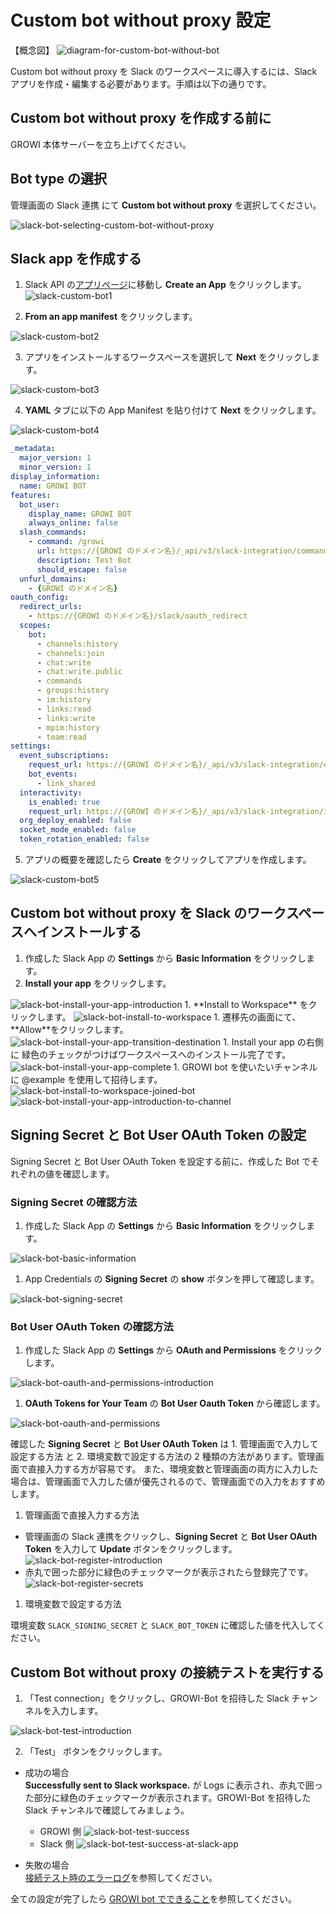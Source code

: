 # Custom bot without proxy 設定

【概念図】
<img :src="$withBase('/assets/images/slack-bot-outline-custom-without-proxy.png')" alt="diagram-for-custom-bot-without-bot">

Custom bot without proxy を Slack のワークスペースに導入するには、Slack アプリを作成・編集する必要があります。手順は以下の通りです。

## Custom bot without proxy を作成する前に

GROWI 本体サーバーを立ち上げてください。

## Bot type の選択

管理画面の Slack 連携 にて **Custom bot without proxy** を選択してください。

<img :src="$withBase('/assets/images/slack-bot-selecting-custom-bot-without-proxy.png')" alt="slack-bot-selecting-custom-bot-without-proxy">


## Slack app を作成する

1. Slack API の[アプリページ](https://api.slack.com/apps)に移動し **Create an App** をクリックします。
   <img :src="$withBase('/assets/images/slack-custom-bot1.png')" alt="slack-custom-bot1">

2. **From an app manifest** をクリックします。
  <img :src="$withBase('/assets/images/slack-custom-bot2.png')" alt="slack-custom-bot2">

3. アプリをインストールするワークスペースを選択して **Next** をクリックします。
  <img :src="$withBase('/assets/images/slack-custom-bot3.png')" alt="slack-custom-bot3">

4. **YAML** タブに以下の App Manifest を貼り付けて **Next** をクリックします。
  <img :src="$withBase('/assets/images/slack-custom-bot4.png')" alt="slack-custom-bot4">

  ```yaml
  _metadata:
    major_version: 1
    minor_version: 1
  display_information:
    name: GROWI BOT
  features:
    bot_user:
      display_name: GROWI BOT
      always_online: false
    slash_commands:
      - command: /growi
        url: https://{GROWI のドメイン名}/_api/v3/slack-integration/commands
        description: Test Bot
        should_escape: false
    unfurl_domains:
      - {GROWI のドメイン名}
  oauth_config:
    redirect_urls:
      - https://{GROWI のドメイン名}/slack/oauth_redirect
    scopes:
      bot:
        - channels:history
        - channels:join
        - chat:write
        - chat:write.public
        - commands
        - groups:history
        - im:history
        - links:read
        - links:write
        - mpim:history
        - team:read
  settings:
    event_subscriptions:
      request_url: https://{GROWI のドメイン名}/_api/v3/slack-integration/events
      bot_events:
        - link_shared
    interactivity:
      is_enabled: true
      request_url: https://{GROWI のドメイン名}/_api/v3/slack-integration/interactions
    org_deploy_enabled: false
    socket_mode_enabled: false
    token_rotation_enabled: false
  ```

5. アプリの概要を確認したら **Create** をクリックしてアプリを作成します。
  <img :src="$withBase('/assets/images/slack-custom-bot5.png')" alt="slack-custom-bot5">

## Custom bot without proxy を Slack のワークスペースへインストールする

1. 作成した Slack App の **Settings** から **Basic Information** をクリックします。
1. **Install your app** をクリックします。
  <img :src="$withBase('/assets/images/slack-bot-install-your-app-introduction.png')" alt="slack-bot-install-your-app-introduction">
1. **Install to Workspace** をクリックします。
  <img :src="$withBase('/assets/images/slack-bot-install-to-workspace.png')" alt="slack-bot-install-to-workspace">
1. 遷移先の画面にて、**Allow**をクリックします。
  <img :src="$withBase('/assets/images/slack-bot-install-your-app-transition-destination.png')" alt="slack-bot-install-your-app-transition-destination">
1. Install your app の右側に 緑色のチェックがつけばワークスペースへのインストール完了です。
  <img :src="$withBase('/assets/images/slack-bot-install-your-app-complete.png')" alt="slack-bot-install-your-app-complete">
1. GROWI bot を使いたいチャンネルに @example を使用して招待します。
  <img :src="$withBase('/assets/images/slack-bot-install-to-workspace-joined-bot.png')" alt="slack-bot-install-to-workspace-joined-bot">
  <img :src="$withBase('/assets/images/slack-bot-install-your-app-introduction-to-channel.png')" alt="slack-bot-install-your-app-introduction-to-channel">

## Signing Secret と Bot User OAuth Token の設定

Signing Secret と Bot User OAuth Token を設定する前に、作成した Bot でそれぞれの値を確認します。

### Signing Secret の確認方法

1. 作成した Slack App の **Settings** から **Basic Information** をクリックします。
  <img :src="$withBase('/assets/images/slack-bot-basic-information.png')" alt="slack-bot-basic-information">

1. App Credentials の **Signing Secret** の **show** ボタンを押して確認します。
  <img :src="$withBase('/assets/images/slack-bot-signing-secret.png')" alt="slack-bot-signing-secret">

### Bot User OAuth Token の確認方法

1. 作成した Slack App の **Settings** から **OAuth and Permissions** をクリックします。
  <img :src="$withBase('/assets/images/slack-bot-oauth-and-permissions-introduction.png')" alt="slack-bot-oauth-and-permissions-introduction">

1. **OAuth Tokens for Your Team** の **Bot User Oauth Token** から確認します。
  <img :src="$withBase('/assets/images/slack-bot-oauth-and-permissions.png')" alt="slack-bot-oauth-and-permissions">

確認した **Signing Secret** と **Bot User OAuth Token** は 1. 管理画面で入力して設定する方法 と 2. 環境変数で設定する方法の
2 種類の方法があります。管理画面で直接入力する方が容易です。
また、環境変数と管理画面の両方に入力した場合は、管理画面で入力した値が優先されるので、管理画面での入力をおすすめします。

1. 管理画面で直接入力する方法

- 管理画面の Slack 連携をクリックし、**Signing Secret** と **Bot User OAuth Token** を入力して
   **Update** ボタンをクリックします。
  <img :src="$withBase('/assets/images/slack-bot-register-introduction.png')" alt="slack-bot-register-introduction">
- 赤丸で囲った部分に緑色のチェックマークが表示されたら登録完了です。
    <img :src="$withBase('/assets/images/slack-bot-register-secrets.png')" alt="slack-bot-register-secrets">

1. 環境変数で設定する方法

  環境変数 `SLACK_SIGNING_SECRET` と `SLACK_BOT_TOKEN` に確認した値を代入してください。

## Custom Bot without proxy の接続テストを実行する

1. 「Test connection」をクリックし、GROWI-Bot を招待した Slack チャンネルを入力します。
  <img :src="$withBase('/assets/images/slack-bot-test-introduction.png')" alt="slack-bot-test-introduction">


2. 「Test」 ボタンをクリックします。

- 成功の場合  
  **Successfully sent to Slack workspace.** が Logs に表示され、赤丸で囲った部分に緑色のチェックマークが表示されます。GROWI-Bot を招待した Slack チャンネルで確認してみましょう。
  - GROWI 側
    <img :src="$withBase('/assets/images/slack-bot-test-success.png')" alt="slack-bot-test-success">  
  - Slack 側
    <img :src="$withBase('/assets/images/slack-bot-test-success-at-slack-app.png')" alt="slack-bot-test-success-at-slack-app">  

- 失敗の場合  
  [接続テスト時のエラーログ](/ja/admin-guide/management-cookbook/slack-integration/#接続テスト時のエラーログ)を参照してください。

全ての設定が完了したら [GROWI bot でできること](/ja/admin-guide/management-cookbook/slack-integration/#growi-bot-でできること)を参照してください。
